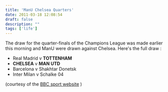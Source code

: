 ```yaml
---
title: 'ManU Chelsea Quarters'
date: 2011-03-18 12:08:54
draft: false
description: ""
tags: ['life']
---
```


The draw for the quarter-finals of the Champions League was made earlier this morning and ManU were drawn against Chelsea. Here's the full draw :

*   Real Madrid v **TOTTENHAM**
*   **CHELSEA** v **MAN UTD**
*   Barcelona v Shakhtar Donetsk
*   Inter Milan v Schalke 04

(courtesy of the [BBC sport website](http://news.bbc.co.uk/sport1/hi/football/9428748.stm "Champions League Quarter-final Draw") )